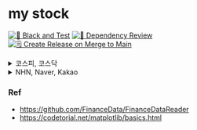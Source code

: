 # my stock

[![🧪 Black and Test](https://github.com/sanggi-wjg/my-stock/actions/workflows/lint_and_test.yml/badge.svg)](https://github.com/sanggi-wjg/my-stock/actions/workflows/lint_and_test.yml)
[![🫚 Dependency Review](https://github.com/sanggi-wjg/my-stock/actions/workflows/dependency-review.yml/badge.svg)](https://github.com/sanggi-wjg/my-stock/actions/workflows/dependency-review.yml)
[![🗒️ Create Release on Merge to Main](https://github.com/sanggi-wjg/my-stock/actions/workflows/create_release.yaml/badge.svg)](https://github.com/sanggi-wjg/my-stock/actions/workflows/create_release.yaml)

<details>
<summary>코스피, 코스닥</summary>

정규화
![KOSDAQ_KOSPI_2023-12-07 10:25:40.png](docs%2F.image%2FKOSDAQ_KOSPI_2023-12-07%2010%3A25%3A40.png)
표준화
![KOSDAQ_KOSPI_2023-12-09 11:51:48.png](docs%2F.image%2FKOSDAQ_KOSPI_2023-12-09%2011%3A51%3A48.png)
</details>

<details>
<summary>NHN, Naver, Kakao</summary>

![NAVER_NHN_카카오_2023-12-09 12:01:04.png](docs%2F.image%2FNAVER_NHN_%EC%B9%B4%EC%B9%B4%EC%98%A4_2023-12-09%2012%3A01%3A04.png)
![NAVER_NHN_카카오_2023-12-09 12:01:44.png](docs%2F.image%2FNAVER_NHN_%EC%B9%B4%EC%B9%B4%EC%98%A4_2023-12-09%2012%3A01%3A44.png)
</details>

### Ref

* https://github.com/FinanceData/FinanceDataReader
* https://codetorial.net/matplotlib/basics.html

